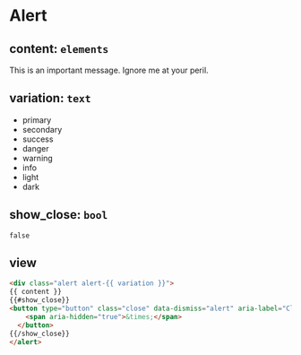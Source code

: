 # Alert

## content: `elements`
This is an important message. Ignore me at your peril.

## variation: `text`
- primary
- secondary
- success
- danger
- warning
- info
- light
- dark

## show_close: `bool`
```
false
```

## view
```html
<div class="alert alert-{{ variation }}">
{{ content }}
{{#show_close}}
<button type="button" class="close" data-dismiss="alert" aria-label="Close">
    <span aria-hidden="true">&times;</span>
  </button>
{{/show_close}}
</alert>
```
